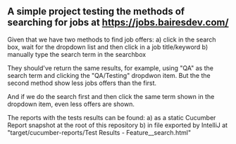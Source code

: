 ## A simple project testing the methods of searching for jobs at https://jobs.bairesdev.com/

Given that we have two methods to find job offers:
  a) click in the search box, wait for the dropdown list and then click in a job title/keyword
  b) manually type the search term in the searchbox

They should've return the same results, for example, using "QA" as the search term and clicking the "QA/Testing" dropdwon item. 
But the the second method show less jobs offers than the first.

And if we do the search first and then click the same term shown in the dropdown item, even less offers are shown.

The reports with the tests results can be found:
  a) as a static Cucumber Report snapshot at the root of this repository
  b) in file exported by IntelliJ at "target/cucumber-reports/Test Results - Feature__search.html"
